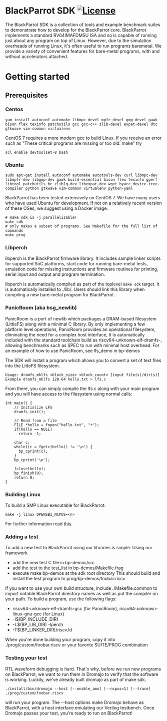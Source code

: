 # BlackParrot SDK [![License](https://img.shields.io/badge/License-BSD%203--Clause-blue.svg)](https://opensource.org/licenses/BSD-3-Clause)
The BlackParrot SDK is a collection of tools and example benchmark suites to demonstrate how to
develop for the BlackParrot core. BlackParrot implements a standard RV64IMAFDMSU ISA and so is
capable of running just about any program on top of Linux. However, due to the simulation overheads
of running Linux, it's often useful to run programs baremetal. We provide a variety of convenient
features for bare-metal programs, with and without accelerators attached.

# Getting started

## Prerequisites
### Centos

    yum install autoconf automake libmpc-devel mpfr-devel gmp-devel gawk  bison flex texinfo patchutils gcc gcc-c++ zlib-devel expat-devel dtc gtkwave vim-common virtualenv

CentOS 7 requires a more modern gcc to build Linux. If you receive an error such as "These critical
programs are missing or too old: make" try

    scl enable devtoolset-8 bash

### Ubuntu

    sudo apt-get install autoconf automake autotools-dev curl libmpc-dev libmpfr-dev libgmp-dev gawk build-essential bison flex texinfo gperf libtool patchutils bc zlib1g-dev libexpat-dev wget byacc device-tree-compiler python gtkwave vim-common virtualenv python-yaml

BlackParrot has been tested extensively on CentOS 7. We have many users who have used Ubuntu for
development. If not on a relatively recent version of these OSes, we suggest using a
Docker image.

    # make sdk is -j parallelizable!
    make sdk
    # only makes a subset of programs. See Makefile for the full list of commands
    make prog

### Libperch
libperch is the BlackParrot firmware library. It includes sample linker scripts for supported SoC
platforms, start code for running bare-metal tests, emulation code for missing instructions and
firmware routines for printing, serial input and output and program termination.

libperch is automatically compiled as part of the toplevel `make sdk` target. It is automatically
installed to ./lib/. Users should link this library when compiling a new bare-metal program for
BlackParrot.

### PanicRoom (aka bsg\_newlib)
PanicRoom is a port of newlib which packages a DRAM-based filesystem (LittleFS) along with a minimal
C library. By only implementing a few platform level operations, PanicRoom provides an operational
filesystem, eliminating the need for a complex host interface, It is automatically included with the
standard toolchain build as riscv64-unknown-elf-dramfs-, allowing benchmarks such as SPEC to run with minimal host overhead. For an example of how to use PanicRoom, see lfs\_demo in bp-demos

The SDK will install a program which allows you to convert a set of text files into the LitteFS
filesystem.

    Usage: dramfs_mklfs <block_size> <block_count> [input file(s)/dir(s)]
    Example dramfs_mklfs 128 64 hello.txt > lfs.c

From there, you can simply compile the lfs.c along with your main program and you will have access
to the filesystem using normal calls:

    int main() {
        // Initialize LFS
        dramfs_init();
    
        // Read from a file
        FILE *hello = fopen("hello.txt", "r");
        if(hello == NULL)
          return -1;
    
        char c;
        while((c = fgetc(hello)) != '\n') {
          bp_cprint(c);
        }
        bp_cprint('\n');
    
        fclose(hello);
        bp_finish(0);
        return 0;
    }

### Building Linux
To build a SMP Linux executable for BlackParrot:
```
make -j linux OPENSBI_NCPUS=<n>
```
For further information read [this](https://github.com/black-parrot-sdk/bp-linux/blob/master/README.md).


### Adding a test
To add a new test to BlackParrot using our libraries is simple. Using our framework
  - add the new test C file in bp-demos/src
  - add the test to the test\_list in bp-demos/Makefile.frag
  - execute make bp-demos at the sdk root directory
This should build and install the test program to prog/bp-demos/foobar.riscv

If you want to use your own build structure, include ./Makefile.common to import notable
BlackParrot directory names as well as put the compiler on your path. To build a program,
use the following flags:
  - riscv64-unknown-elf-dramfs-gcc (for PanicRoom), riscv64-unknown-linux-gnu-gcc (for Linux)
  - -I$(BP\_INCLUDE\_DIR)
  - -L$(BP\_LIB\_DIR) -lperch
  - -T$(BP\_LINKER\_DIR)/riscv.ld

When you're done building your program, copy it into ./prog/custom/foobar.riscv or your favorite
SUITE/PROG combination

### Testing your test
RTL waveform debugging is hard. That's why, before we run new programs on BlackParrot, we want to
run them in Dromajo to verify that the software is working. Luckily, we've already built dromajo as
part of make sdk.

    ./install/bin/dromajo --host [--enable_amo] [--ncpus=1] [--trace] ./prog/custom/foobar.riscv

will run your program. The --host options make Dromajo behave as BlackParrot, with a host interface
emulating our Verilog testbench. Once Dromajo passes your test, you're ready to run on BlackParrot! 


